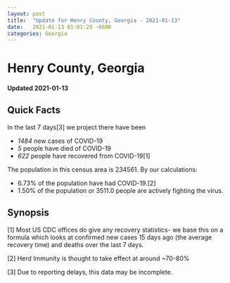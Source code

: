```yaml
---
layout: post
title:  "Update for Henry County, Georgia - 2021-01-13"
date:   2021-01-13 01:01:29 -0600
categories: Georgia
---
```


# Henry County, Georgia
#### Updated 2021-01-13

## Quick Facts

In the last 7 days[3] we project there have been
- *1484* new cases of COVID-19
- *5* people have died of COVID-19
- *622* people have recovered from COVID-19[1]

The population in this census area is 234561. By our calculations:
- 6.73% of the population have had COVID-19.[2]
- 1.50% of the population or 3511.0 people are actively fighting the virus.

## Synopsis




[1] Most US CDC offices do give any recovery statistics- we base this on a formula which looks at confirmed new cases
15 days ago (the average recovery time) and deaths over the last 7 days.

[2] Herd Immunity is thought to take effect at around ~70-80%

[3] Due to reporting delays, this data may be incomplete.
 
    
